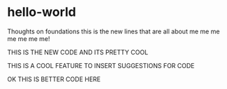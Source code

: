# hello-world
Thoughts on foundations
this is the new lines that are all about me me me me me me me!

THIS IS THE NEW CODE AND ITS PRETTY COOL

THIS IS A COOL FEATURE TO INSERT SUGGESTIONS FOR CODE


OK THIS IS BETTER CODE HERE 
